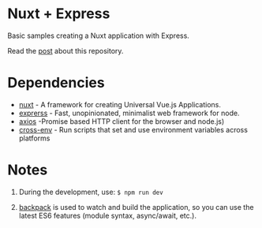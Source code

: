 Nuxt + Express
===========

Basic samples creating a Nuxt application with Express.

Read the [post](https://www.codementor.io/lautiamkok/creating-a-nuxt-application-with-koa-express-and-slim-cfqjp0ylw) about this repository.

Dependencies
==========
* [nuxt](https://github.com/nuxt/nuxt.js) - A framework for creating Universal Vue.js Applications.
* [exprerss](https://github.com/expressjs/express) - Fast, unopinionated, minimalist web framework for node.
* [axios](https://github.com/mzabriskie/axios) -Promise based HTTP client for the browser and node.js)
* [cross-env](https://github.com/kentcdodds/cross-env) - Run scripts that set and use environment variables across platforms

Notes
==========

1. During the development, use: `$ npm run dev`

2. [backpack](https://github.com/palmerhq/backpack) is used to watch and build the application, so you can use the latest ES6 features (module syntax, async/await, etc.).
